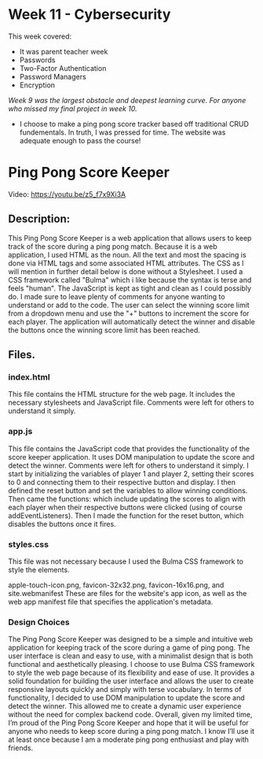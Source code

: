 # Week 11 - Cybersecurity

This week covered:

* It was parent teacher week
* Passwords
* Two-Factor Authentication
* Password Managers
* Encryption

*Week 9 was the largest obstacle and deepest learning curve. For anyone who missed my final project in week 10.*

* I choose to make a ping pong score tracker based off traditional CRUD fundementals. In truth, I was pressed for time. The website was adequate enough to pass the course!

# Ping Pong Score Keeper

Video: <https://youtu.be/z5_f7x9Xi3A>

## Description:

This Ping Pong Score Keeper is a web application that allows users to keep track of the score during a ping pong match. Because it is a web application, I used HTML as the noun. All the text and most the spacing is done via HTML tags and some associated HTML attributes. The CSS as I will mention in further detail below is done without a Stylesheet. I used a CSS framework called "Bulma" which i like because the syntax is terse and feels "human". The JavaScript is kept as tight and clean as I could possibly do. I made sure to leave plenty of comments for anyone wanting to understand or add to the code. The user can select the winning score limit from a dropdown menu and use the "+" buttons to increment the score for each player. The application will automatically detect the winner and disable the buttons once the winning score limit has been reached.

## Files.

### index.html
This file contains the HTML structure for the web page. It includes the necessary stylesheets and JavaScript file. Comments were left for others to understand it simply.

### app.js
This file contains the JavaScript code that provides the functionality of the score keeper application. It uses DOM manipulation to update the score and detect the winner. Comments were left for others to understand it simply. I start by initializing the variables of player 1 and player 2, setting their scores to 0 and connecting them to their respective button and display. I then defined the reset button and set the variables to allow winning conditions. Then came the functions: which include updating the scores to align with each player when their respective buttons were clicked (using of course addEventListeners). Then I made the function for the reset button, which disables the buttons once it fires.

### styles.css
This file was not necessary because I used the Bulma CSS framework to style the elements.

apple-touch-icon.png, favicon-32x32.png, favicon-16x16.png, and site.webmanifest
These are files for the website's  app icon, as well as the web app manifest file that specifies the application's metadata.

### Design Choices
The Ping Pong Score Keeper was designed to be a simple and intuitive web application for keeping track of the score during a game of ping pong. The user interface is clean and easy to use, with a minimalist design that is both functional and aesthetically pleasing.
I choose to use Bulma CSS framework to style the web page because of its flexibility and ease of use. It provides a solid foundation for building the user interface and allows the user to create responsive layouts quickly and simply with terse vocabulary.
In terms of functionality, I decided to use DOM manipulation to update the score and detect the winner. This allowed me to create a dynamic user experience without the need for complex backend code.
Overall, given my limited time, I’m proud of the Ping Pong Score Keeper and hope that it will be useful for anyone who needs to keep score during a ping pong match. I know I’ll use it at least once because I am a moderate ping pong enthusiast and play with friends.
